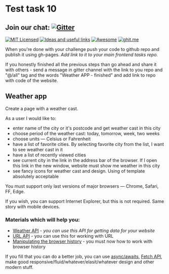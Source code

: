# Test task 10

## Join our chat: [![Gitter](https://badges.gitter.im/Kottans/frontend.svg)](https://gitter.im/Kottans/frontend?utm_source=badge&utm_medium=badge&utm_campaign=pr-badge)

[![MIT Licensed](https://img.shields.io/badge/license-MIT-blue.svg)](https://github.com/Kottans/web/blob/master/LICENSE.md)
[![Ideas and useful links](https://img.shields.io/badge/google--doc-ideas-ff69b4.svg)](https://docs.google.com/spreadsheets/d/1bZJhYjK3VHOS2HmQb2Fs4aHfEBt8mp1F09j9nEEDaqE/edit#gid=818017811)
[![Awesome](https://cdn.rawgit.com/sindresorhus/awesome/d7305f38d29fed78fa85652e3a63e154dd8e8829/media/badge.svg)](https://github.com/sindresorhus/awesome#front-end-development)
[![ghit.me](https://ghit.me/badge.svg?repo=Kottans/frontend)](https://ghit.me/repo/Kottans/frontend)

When you're done with your challenge push your code to github repo and publish
it using gh-pages. _Add link to it to your main frontend tasks repo._

If you honestly finished all the previous steps than go ahead and share it with
others - send a message in gitter channel with the link to you repo and "@/all"
tag and the words "Weather APP - finished" and add link to repo with code of the
website.

## Weather app

Create a page with a weather cast.

As a user I would like to:

* enter name of the city or it's postcode and get weather cast in this city
* choose period of the weather cast: today, tomorrow, week, two weeks
* choose units — Celsius or Fahrenheit
* have a list of favorite cities. By selecting favorite city from the list, I
  want to see weather cast in it
* have a list of recently viewed cities
* see current city in the link in the address bar of the browser. If I open this
  link in the new window, website must show me weather in this city
* see fancy icons for weather cast and design. Using of template absolutely
  acceptable

You must support only last versions of major browsers — Chrome, Safari, FF,
Edge.

If you wish, you can support Internet Explorer, but this is not required. Same
story with mobile devices.

### Materials which will help you:

* [Weather API](http://openweathermap.org/api) - _you can use this API for
  getting data for your website_
* [URL API](https://developer.mozilla.org/en-US/docs/Web/API/URL) - you can use
  this for working with URL
* [Manipulating the browser history](https://developer.mozilla.org/en-US/docs/Web/API/History_API) -
  you must now how to work with browser history

If you fill that you can do a better job, you can use
[async/awaits](https://medium.freecodecamp.org/javascript-from-callbacks-to-async-await-1cc090ddad99),
[Fetch API](https://developer.mozilla.org/en-US/docs/Web/API/Fetch_API), make
good responsive/fluid/whatever/elasit/whatever design and other modern stuff.

<!-- [Test 9](test09.md) -->

